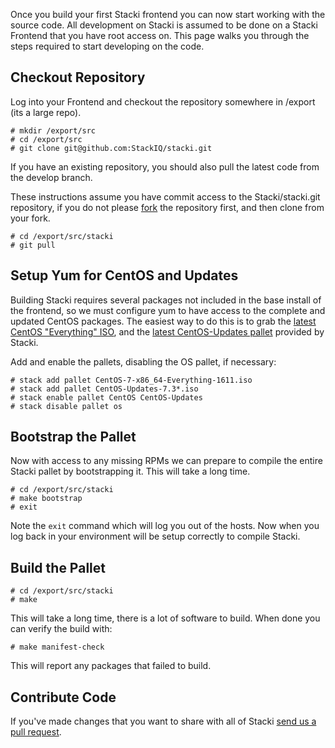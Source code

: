 Once you build your first Stacki frontend you can now start working with the source code.
All development on Stacki is assumed to be done on a Stacki Frontend that you have root access on.
This page walks you through the steps required to start developing on the code.

## Checkout Repository

Log into your Frontend and checkout the repository somewhere in /export (its a large repo).

```
# mkdir /export/src
# cd /export/src
# git clone git@github.com:StackIQ/stacki.git
```

If you have an existing repository, you should also pull the latest code from the develop branch.

These instructions assume you have commit access to the Stacki/stacki.git repository, if you do not
please [fork](https://help.github.com/articles/fork-a-repo/) the repository first,
and then clone from your fork.

```
# cd /export/src/stacki
# git pull
```

## Setup Yum for CentOS and Updates

Building Stacki requires several packages not included in the base install of the frontend, so we
must configure yum to have access to the complete and updated CentOS packages.  The easiest way to do this is to grab the [latest CentOS "Everything" ISO](http://isoredirect.centos.org/centos/7/isos/x86_64/CentOS-7-x86_64-Everything-1611.iso), and the [latest CentOS-Updates pallet](http://stacki.s3.amazonaws.com/public/os/centos/7/CentOS-Updates-7.3_20170503-7.x.x86_64.disk1.iso) provided by Stacki.

Add and enable the pallets, disabling the OS pallet, if necessary:

```
# stack add pallet CentOS-7-x86_64-Everything-1611.iso
# stack add pallet CentOS-Updates-7.3*.iso
# stack enable pallet CentOS CentOS-Updates
# stack disable pallet os
```

## Bootstrap the Pallet

Now with access to any missing RPMs we can prepare to compile the entire Stacki pallet by bootstrapping it.  This will take a long time.

```
# cd /export/src/stacki
# make bootstrap
# exit
```

Note the ```exit``` command which will log you out of the hosts.
Now when you log back in your environment will be setup correctly to compile Stacki.

## Build the Pallet

```
# cd /export/src/stacki
# make
```

This will take a long time, there is a lot of software to build.
When done you can verify the build with:

```
# make manifest-check
```

This will report any packages that failed to build.

## Contribute Code

If you've made changes that you want to share with all of Stacki [send us a pull request](https://github.com/StackIQ/stacki/pulls).

